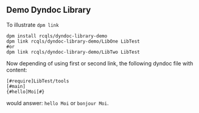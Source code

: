 ## Demo Dyndoc Library

To illustrate `dpm link`

```{bash}
dpm install rcqls/dyndoc-library-demo
dpm link rcqls/dyndoc-library-demo/LibOne LibTest
#or
dpm link rcqls/dyndoc-library-demo/LibTwo LibTest
```
Now depending of using first or second link, the following dyndoc file with content:

```{bash}
[#require]LibTest/tools
[#main]
{#hello]Moi[#}
```

would answer: `hello Moi` or `bonjour Moi`.
